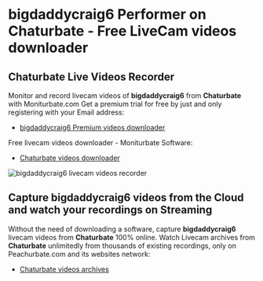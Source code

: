 # bigdaddycraig6 Performer on Chaturbate - Free LiveCam videos downloader

## Chaturbate Live Videos Recorder

Monitor and record livecam videos of **bigdaddycraig6** from **Chaturbate** with Moniturbate.com
Get a premium trial for free by just and only registering with your Email address:
* [bigdaddycraig6 Premium videos downloader](https://moniturbate.com/request-demo-licence-key.html)

Free livecam videos downloader - Moniturbate Software:
* [Chaturbate videos downloader](https://moniturbate.com/moniturbate-download-software.html)

![bigdaddycraig6 livecam videos recorder](https://peachurnet.com/templates/moniturbate-software.png)


## Capture bigdaddycraig6 videos from the Cloud and watch your recordings on Streaming

Without the need of downloading a software, capture **bigdaddycraig6** livecam videos from **Chaturbate** 100% online.
Watch Livecam archives from **Chaturbate** unlimitedly from thousands of existing recordings, only on Peachurbate.com and its websites network:
* [Chaturbate videos archives](https://peachurnet.com/)